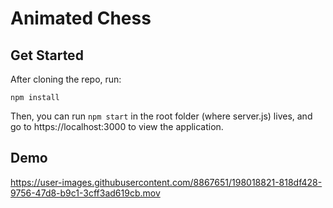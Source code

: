 # Animated Chess

## Get Started
After cloning the repo, run:  

`npm install`  

Then, you can run `npm start` in the root folder (where server.js) lives, and go to https://localhost:3000 to view the application.

## Demo

https://user-images.githubusercontent.com/8867651/198018821-818df428-9756-47d8-b9c1-3cff3ad619cb.mov
